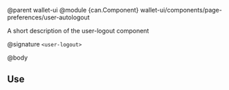 @parent wallet-ui
@module {can.Component} wallet-ui/components/page-preferences/user-autologout <user-logout>

A short description of the user-logout component

@signature `<user-logout>`

@body

## Use

